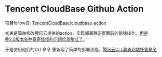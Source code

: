 # Tencent CloudBase Github Action

项目follow自: [TencentCloudBase/cloudbase-action](https://github.com/TencentCloudBase/cloudbase-action)

初衷是简单修改腾讯云提供的action，实现部署静态页面前的删除操作。但是@2.0版本各种奇奇怪怪的问题给我整吐了。

于是使用他们的CLI 命令 重新写了简单的部署流程。[腾讯云CLI 静态网站托管命令](https://docs.cloudbase.net/cli-v1/hosting.html#jing-tai-wang-zhan-tuo-guan)

